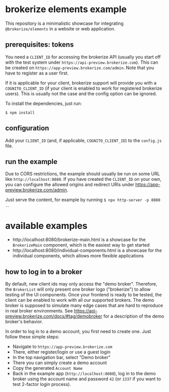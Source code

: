 # brokerize elements example
This repository is a minimalistic showcase for integrating `@brokerize/elements` in a website or web application.

## prerequisites: tokens

You need a `CLIENT_ID` for accessing the brokerize API (usually you start off with the test system under `https://api-preview.brokerize.com`). This can be created on `https://app-preview.brokerize.com/admin`. Note that you have to register as a user first.

If it is applicable for your client, brokerize support will provide you with a  `COGNITO_CLIENT_ID` (if your client is enabled to work for registered brokerize users). This is usually not the case and the config option can be ignored.


To install the dependencies, just run:

```
$ npm install
```

## configuration

Add your `CLIENT_ID` (and, if applicable, `COGNITO_CLIENT_ID`) to the `config.js` file.

## run the example
Due to CORS restrictions, the example should usually be run on some URL like `http://localhost:8080`. If you have created the `CLIENT_ID` on your own, you can configure the allowed origins and redirect URIs under https://app-preview.brokerize.com/admin.

Just serve the content, for example by running `$ npx http-server -p 8080 .`.

# available examples
- http://localhost:8080/brokerize-main.html is a showcase for the `BrokerizeMain` component, which is the easiest way to get started
- http://localhost:8080/individual-components.html is a showcase for the individual components, which allows more flexible applications

## how to log in to a broker
By default, new client ids may only access the "demo broker". Therefore, the `BrokerList` will only present one broker logo ("brokerize") to allow testing of the UI components. Once your frontend is ready to be tested, the client can be enabled to work with all our supported brokers. The demo broker is supposed to simulate many edge cases that are hard to reproduce in real broker environments. See https://api-preview.brokerize.com/docs/#tag/demobroker for a description of the demo broker's behavior.

In order to log in to a demo account, you first need to create one. Just follow these simple steps:
- Navigate to `https://app-preview.brokerize.com`
- There, either register/login or use a guest login
- In the top navigation bar, select "Demo broker"
- There you can simply create a demo account
- Copy the generated `Account Name`
- Back in the example app (`http://localhost:8080`), log in to the demo broker using the account name and password `42` (or `1337` if you want to test 2-factor login process).
